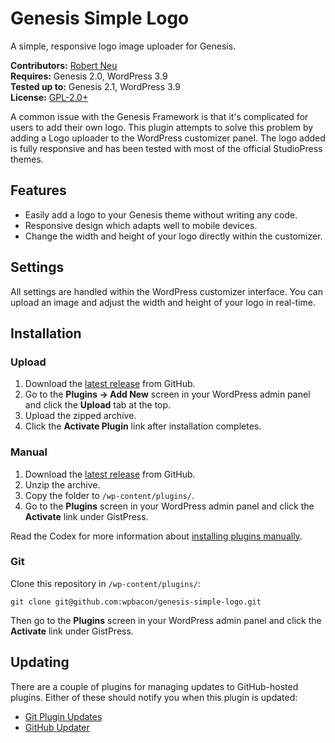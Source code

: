 # Genesis Simple Logo

A simple, responsive logo image uploader for Genesis.

__Contributors:__ [Robert Neu](https://github.com/wpbacon)  
__Requires:__ Genesis 2.0, WordPress 3.9  
__Tested up to:__ Genesis 2.1, WordPress 3.9  
__License:__ [GPL-2.0+](http://www.gnu.org/licenses/gpl-2.0.html)  

A common issue with the Genesis Framework is that it's complicated for users to add their own logo. This plugin attempts to solve this problem by adding a Logo uploader to the WordPress customizer panel. The logo added is fully responsive and has been tested with most of the official StudioPress themes.

## Features

* Easily add a logo to your Genesis theme without writing any code.
* Responsive design which adapts well to mobile devices.
* Change the width and height of your logo directly within the customizer.

## Settings

All settings are handled within the WordPress customizer interface. You can upload an image and adjust the width and height of your logo in real-time.

## Installation ##

### Upload ###

1. Download the [latest release](https://github.com/wpbacon/genesis-simple-logo/archive/master.zip) from GitHub.
2. Go to the __Plugins &rarr; Add New__ screen in your WordPress admin panel and click the __Upload__ tab at the top.
3. Upload the zipped archive.
4. Click the __Activate Plugin__ link after installation completes.

### Manual ###

1. Download the [latest release](https://github.com/wpbacon/genesis-simple-logo/archive/master.zip) from GitHub.
2. Unzip the archive.
3. Copy the folder to `/wp-content/plugins/`.
4. Go to the __Plugins__ screen in your WordPress admin panel and click the __Activate__ link under GistPress.

Read the Codex for more information about [installing plugins manually](http://codex.wordpress.org/Managing_Plugins#Manual_Plugin_Installation).

### Git ###

Clone this repository in `/wp-content/plugins/`:

`git clone git@github.com:wpbacon/genesis-simple-logo.git`

Then go to the __Plugins__ screen in your WordPress admin panel and click the __Activate__ link under GistPress.

## Updating ##

There are a couple of plugins for managing updates to GitHub-hosted plugins. Either of these should notify you when this plugin is updated:

* [Git Plugin Updates](https://github.com/brainstormmedia/git-plugin-updates)
* [GitHub Updater](https://github.com/afragen/github-updater)
